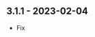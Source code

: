 ## 3.1.1 - 2023-02-04
- Fix <title> position: prepend instead of append (#48)
- Fix `transformSource` .d.ts types (in #50)

## 3.1.0 - 2021-10-04
- Add .d.ts types

## 3.0.0 - 2020-07-28
- Add: Vue v3 support
- **BREAKING**: remove named exports. Only default export of the component is remained. UMD build now expose `VueInlineSvg` variable representing component.

## 2.1.3 - 2023-02-07
- Fix Webpack and vue-cli import

## 2.1.2 - 2023-02-04
- Fix <title> position: prepend instead of append (#48)
- Fix `transformSource` .d.ts types (in #50)

## 2.1.1 - 2022-10-18
- Fix .d.ts. types to support named exports

## 2.1.0 - 2021-10-04
- Add .d.ts types

## 2.0.0 - 2020-07-25
- Add: `title` prop
- Fix: `transform-source` to react on property change and not to only transform on initial load
- **BREAKING**: `transform-source` now doesn't affect resulting SVG's attributes, use attrs on the component instead
- **BREAKING** Add: `keep-during-loading` prop, `true` by default. It makes vue-inline-svg to preserve old image visible, when new image is being loaded. Pass `false` to disable it and switch to old behaviour.

## 1.3.1 - 2020-05-08
- Add: `browser` field to package.json. No more extra Webpack configuration is needed by default.

## 1.3.0 - 2020-03-23
- Fix: `@loaded` event fired to early (it was fired on SVG load, not on component render)
- Add: pass SVG element as argument to the `@loaded` callback

## 1.2.0 - 2019-11-26
- Add: `transformSource` prop [#9](https://github.com/shrpne/vue-inline-svg/pull/9)

## 1.1.3 - 2019-09-06
- Fixed: don't fail on invalid SVG file parse
- Fixed: update component attrs now correctly launch component rerender
- Refactor: don't patch innerHTML manually, but use render function's domProps
- Add: emit `Error` on error

## 1.1.2 - 2019-08-22
- Fixed: now listeners correctly passes [#4](https://github.com/shrpne/vue-inline-svg/pull/4)

## 1.1.1 - 2019-03-18
- Fixed: don't use Vue's merge attrs logic

## 1.1.0 - 2019-03-18
- Added: don't pass attrs with `false` value to `<svg>`


## 1.0.0 - 2019-03-17
- Initial release
